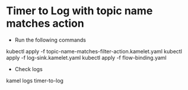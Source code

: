 # Timer to Log with topic name matches action

- Run the following commands

kubectl apply -f topic-name-matches-filter-action.kamelet.yaml
kubectl apply -f log-sink.kamelet.yaml
kubectl apply -f flow-binding.yaml

- Check logs

kamel logs timer-to-log
